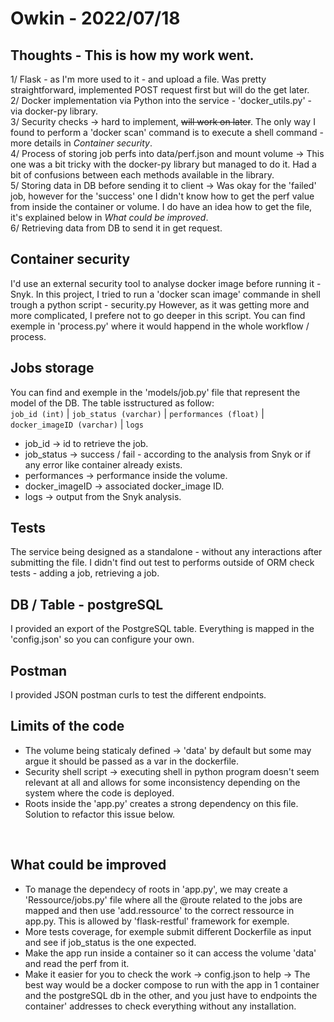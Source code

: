 # Owkin - 2022/07/18 

## Thoughts - This is how my work went.
1/ Flask - as I'm more used to it - and upload a file. Was pretty straightforward, implemented POST request first but will do the get later. <br />
2/ Docker implementation via Python into the service - 'docker_utils.py' - via docker-py library. <br />
3/ Security checks -> hard to implement, ~~will work on later~~. The only way I found to perform a 'docker scan' command is to execute a shell command - more details in _Container security_. <br />
4/ Process of storing job perfs into data/perf.json and mount volume -> This one was a bit tricky with the docker-py library but managed to do it. Had a bit of confusions between each methods available in the library.<br />
5/ Storing data in DB before sending it to client -> Was okay for the 'failed' job, however for the 'success' one I didn't know how to get the perf value from inside the container or volume. I do have an idea how to get the file, it's explained below in _What could be improved_.<br />
6/ Retrieving data from DB to send it in get request.


## Container security
I'd use an external security tool to analyse docker image before running it - Snyk.
In this project, I tried to run a 'docker scan image' commande in shell trough a python script - security.py
However, as it was getting more and more complicated, I prefere not to go deeper in this script.
You can find exemple in 'process.py' where it would happend in the whole workflow / process.


## Jobs storage 
You can find and exemple in the 'models/job.py' file that represent the model of the DB.
The table isstructured as follow: <br />
    `job_id (int)` | `job_status (varchar)` | `performances (float)` | `docker_imageID (varchar)` | `logs` <br />

  *  job_id -> id to retrieve the job. <br />
  *  job_status -> success / fail - according to the analysis from Snyk or if any error like container already exists. <br />
  *  performances -> performance inside the volume. <br />
  *  docker_imageID -> associated docker_image ID. <br />
  *  logs -> output from the Snyk analysis.



## Tests
The service being designed as a standalone - without any interactions after submitting the file.
I didn't find out test to performs outside of ORM check tests - adding a job, retrieving a job.
<br />


## DB / Table  - postgreSQL
I provided an export of the PostgreSQL table.
Everything is mapped in the 'config.json' so you can configure your own.
<br />


## Postman
I provided JSON postman curls to test the different endpoints.
<br />


## Limits of the code
  *  The volume being staticaly defined -> 'data' by default but some may argue it should be passed as a var in the dockerfile. <br />
  *  Security shell script -> executing shell in python program doesn't seem relevant at all and allows for some inconsistency depending on the system where the code is deployed. <br />
  *  Roots inside the 'app.py' creates a strong dependency on this file. Solution to refactor this issue below.
<br />

## What could be improved
  *  To manage the dependecy of roots in 'app.py', we may create a 'Ressource/jobs.py' file where all the @route related to the jobs are mapped and then use 'add.ressource' to the correct ressource in app.py. This is allowed by 'flask-restful' framework for exemple.
  *  More tests coverage, for exemple submit different Dockerfile as input and see if job_status is the one expected.
  *  Make the app run inside a container so it can access the volume 'data' and read the perf from it. <br />
  *  Make it easier for you to check the work -> config.json to help -> The best way would be a docker compose to run with the app in 1 container and the postgreSQL db in the other, and you just have to endpoints the container' addresses to check everything without any installation.
